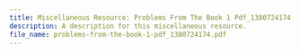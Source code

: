 ```yaml
---
title: Miscellaneous Resource: Problems From The Book 1 Pdf_1380724174
description: A description for this miscellaneous resource.
file_name: problems-from-the-book-1-pdf_1380724174.pdf
---
```

